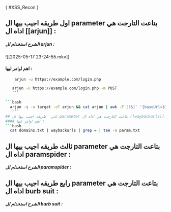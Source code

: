 { #XSS_Recon }

## اول طريقه اجيب بيها ال parameter بتاعت التارجت هي اداه ال [[arjun]] :
##### الشرح استخدام   لل  arjun :

![[2025-05-17 23-24-55.mkv]]
#### اهم اوامر ليها :
 
 ```bash
     arjun -u https://example.com/login.php
```

  ```bash
     arjun -u https://example.com/login.php -m POST
     ```

  ```bash
    arjun -q -u target -oT arjun && cat arjun | awk -F'[?&]' '{baseUrl=$1; for(i=2; i<=NF; i++) {spli($i, param, "="); print baseUrl "?" param[1] "="}}' | kxss
     ```
## ثاني  طريقه اجيب بيها ال parameter بتاعت التارجت هي اداه ال [[waybackurls]] :
#### اهم اوامر ليها :
```bash
    cat domains.txt | waybackurls | grep = | tee -a param.txt 
```


## ثالث  طريقه اجيب بيها ال parameter بتاعت التارجت هي اداه ال paramspider :
##### الشرح استخدام   لل  paramspider :


## رابع   طريقه اجيب بيها ال parameter بتاعت التارجت هي اداه ال burb suit :
##### الشرح استخدام   لل  burb suit :


